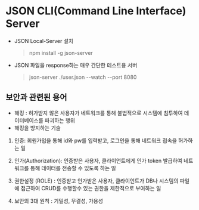 # JSON CLI(Command Line Interface) Server

- JSON Local-Server 설치
  > npm install -g json-server
- JSON 파일을 response하는 매우 간단한 테스트용 서버
  > json-server ./user.json --watch --port 8080

## 보안과 관련된 용어

- 해킹 : 허가받지 않은 사용자가 네트워크를 통해 불법적으로 시스템에 침투하여 데이터베이스를 파괴하는 행위
- 해킹을 방지하는 기술

1. 인증: 회원가입을 통해 id와 pw를 입력받고, 로그인을 통해 네트워크 접속을 허가하는 일

2. 인가(Authorization): 인증받은 사용자, 클라이언트에게 인가 token 발급하여 네트워크를 통해 데이터를 전송할 수 있도록 하는 일

3. 권한설정 (ROLE) : 인증받고 인가받은 사용자, 클라이언트가 DB나 시스템의 파일에 접근하여 CRUD를 수행할수 있는 권한을 제한적으로 부여하는 일

4. 보안의 3대 원칙 : 기밀성, 무결성, 가용성
